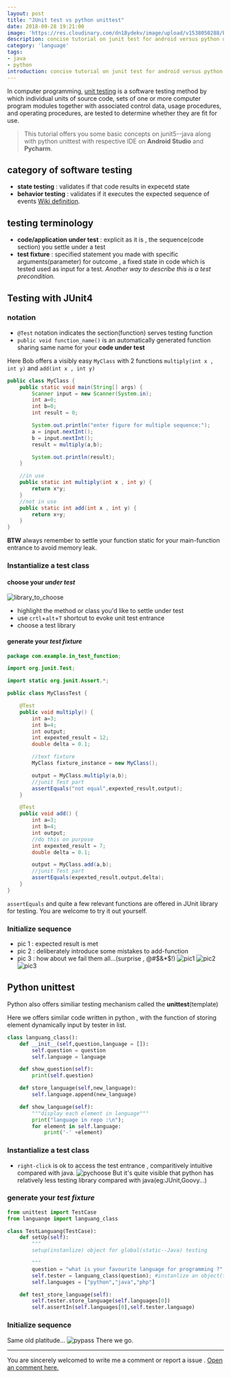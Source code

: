 ```yaml
---
layout: post
title: "JUnit test vs python unittest"
date: 2018-09-28 19:21:00
image: 'https://res.cloudinary.com/dn18ydekv/image/upload/v1538050288/blog_unittest/junit.jpg'
description: concise tutorial on junit test for android versus python unittest
category: 'language'
tags:
- java
- python
introduction: concise tutorial on junit test for android versus python unittest
---
```

In computer programming, <a href="https://en.wikipedia.org/wiki/Unit_testing">unit testing</a> is a software testing method by which individual units of source code, sets of one or more computer program modules together with associated control data, usage procedures, and operating procedures, are tested to determine whether they are fit for use.

> This tutorial offers you some basic concepts on junit5--java along with python unittest with respective IDE on **Android Studio** and **Pycharm**. 

## category of software testing
- **state testing** : validates if that code results in expecetd state
- **behavior testing** : validates if it executes the expected sequence of events
[Wiki definition](https://en.wikipedia.org/wiki/Category:Software_testing).

## testing terminology
- **code/application under test** : explicit as it is , the sequence(code section) you settle under a test
- **test fixture** : specified statement you made with specific arguments(parameter) for outcome , a fixed state in code which is tested used as input for a test. 
*Another way to describe this is a test precondition.*

## Testing with JUnit4
### notation
- `@Test` notation indicates the section(function) serves testing function
- `public void function_name()` is an automatically generated function sharing same name for your **code under test** 

Here Bob offers a visibly easy `MyClass` with 2 functions `multiply(int x , int y)` and `add(int x , int y)`
```java
public class MyClass {
    public static void main(String[] args) {
        Scanner input = new Scanner(System.in);
        int a=0;
        int b=0;
        int result = 0;

        System.out.println("enter figure for multiple sequence:");
        a = input.nextInt();
        b = input.nextInt();
        result = multiply(a,b);

        System.out.println(result);
    }

    //in use
    public static int multiply(int x , int y) {
        return x*y;
    }
    //not in use
    public static int add(int x , int y) {
        return x+y;
    }
}
```
**BTW** always remember to settle your function static for your main-function entrance to avoid memory leak.

### Instantialize a test class

#### choose your *under test*
![library_to_choose](https://res.cloudinary.com/dn18ydekv/image/upload/v1538049787/blog_unittest/choose_library.png)

* highlight the method or class you'd like to settle under test 
* use `crtl`+`alt`+`T` shortcut to evoke unit test entrance  
* choose a test library

#### generate your *test fixture*
```java
package com.example.in_test_function;

import org.junit.Test;

import static org.junit.Assert.*;

public class MyClassTest {

    @Test
    public void multiply() {
        int a=3;
        int b=4;
        int output;
        int expexted_result = 12;
        double delta = 0.1;

        //text fixture
        MyClass fixture_instance = new MyClass();

        output = MyClass.multiply(a,b);
        //junit Test part
        assertEquals("not equal",expexted_result,output);
    }

    @Test
    public void add() {
        int a=3;
        int b=4;
        int output;
        //do this on purpose
        int expexted_result = 7;
        double delta = 0.1;

        output = MyClass.add(a,b);
        //junit Test part
        assertEquals(expexted_result,output,delta);
    }
}
```

`assertEquals` and quite a few relevant functions are offered in JUnit library for testing.
You are welcome to try it out yourself.

### Initialize sequence
* pic 1 : expected result is met
* pic 2 : deliberately introduce some mistakes to add-function
* pic 3 : how about we fail them all...(surprise , @#$&*$!)
![pic1](https://res.cloudinary.com/dn18ydekv/image/upload/v1538049805/blog_unittest/test_pass.png)
![pic2](https://res.cloudinary.com/dn18ydekv/image/upload/v1538049800/blog_unittest/fail_test2.png)
![pic3](https://res.cloudinary.com/dn18ydekv/image/upload/v1538049800/blog_unittest/fail_test.png)

## Python unittest
Python also offers similiar testing mechanism called the **unittest**(template)

Here we offers similar code written in python , with the function of storing element dynamically input by tester in list.
```python
class languang_class():
    def __init__(self,question,language = []):
        self.question = question
        self.language = language

    def show_question(self):
        print(self.question)

    def store_language(self,new_language):
        self.language.append(new_language)

    def show_language(self):
        """display each element in language"""
        print("language in repo :\n");
        for element in self.language:
            print('-' +element)
```

### Instantialize a test class
- `right-click` is ok to access the test entrance , comparitively intuitive compared with java.
![pychoose](https://res.cloudinary.com/dn18ydekv/image/upload/v1538052354/py_choose.png)
But it's quite visible that python has relatively less testing library compared with java(eg:JUnit,Goovy...)

### generate your *test fixture*
```python
from unittest import TestCase
from languange import languang_class

class TestLanguang(TestCase):
    def setUp(self):
        """
        setup(instanlize) object for global(static--Java) testing

        """
        question = "what is your favourite language for programming ?"
        self.tester = languang_class(question); #instanlize an object(tester) of language_class
        self.languages = ["python","java","php"]

    def test_store_language(self):
        self.tester.store_language(self.languages[0])
        self.assertIn(self.languages[0],self.tester.language)
```

### Initialize sequence
Same old platitude...
![pypass](https://res.cloudinary.com/dn18ydekv/image/upload/v1538052354/py_pass.png)
There we go.

-----

You are sincerely welcomed to write me a comment or report a issue . <a href="https://github.com/poole/poole/issues/new">Open an comment here.</a>














